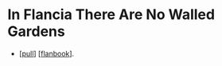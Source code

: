 # In Flancia There Are No Walled Gardens

- [[pull]] [[flanbook]].

[//begin]: # "Autogenerated link references for markdown compatibility"
[pull]: pull "Pull"
[flanbook]: flanbook "Flanbook"
[//end]: # "Autogenerated link references"